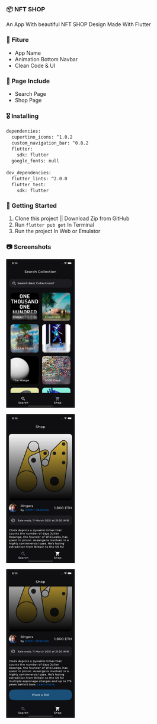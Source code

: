 ### 📦 **NFT SHOP**

An App With beautiful NFT SHOP Design
Made With Flutter

### 🎁 **Fiture**
- App Name
- Animation Bottom Navbar
- Clean Code & UI

### 📄 **Page Include**
- Search Page
- Shop Page

### 🎖  **Installing**
```
dependencies:
  cupertino_icons: ^1.0.2
  custom_navigation_bar: ^0.8.2
  flutter:
    sdk: flutter
  google_fonts: null

dev_dependencies:
  flutter_lints: ^2.0.0
  flutter_test:
    sdk: flutter

```

### 🚀 **Getting Started**
1. Clone this project || Download Zip from GitHub
2. Run `flutter pub get` In Terminal
3. Run the project In Web or Emulator

### 📷 **Screenshots**

<img
     src="/assets/image1.png"
    alt="Main Screen"
    title="Main Screen"
    style="display: inline-block; margin: 0 auto; width: 200; height: 400px">

<img
    src="/assets/image2.png"
    alt="Main Screen"
    title="Main Screen"
    style="display: inline-block; margin: 0 auto; width: 200; height: 400px">

<img
    src="/assets/image3.png"
    alt="Main Screen"
    title="Main Screen"
    style="display: inline-block; margin: 0 auto; width: 200; height: 400px">

    
    
